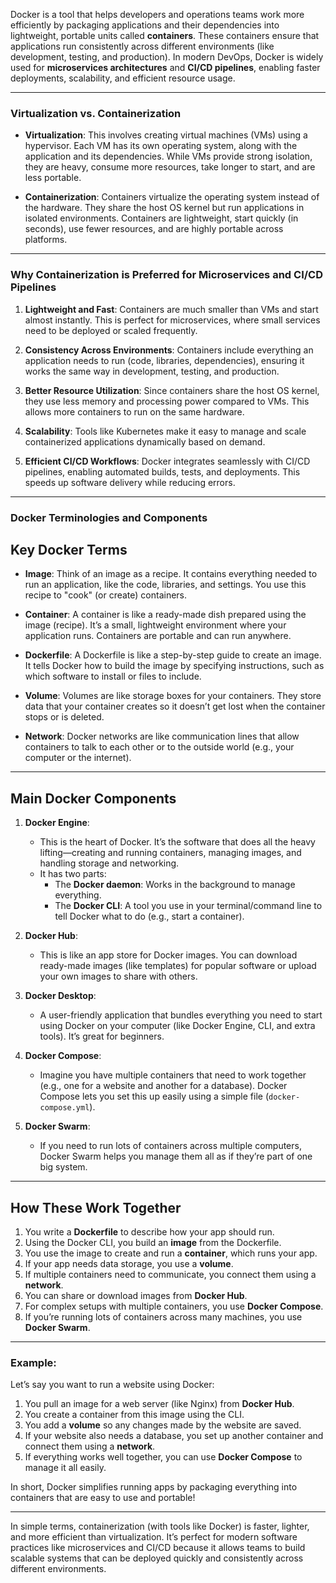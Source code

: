 Docker is a tool that helps developers and operations teams work more efficiently by packaging applications and their dependencies into lightweight, portable units called **containers**. These containers ensure that applications run consistently across different environments (like development, testing, and production). In modern DevOps, Docker is widely used for **microservices architectures** and **CI/CD pipelines**, enabling faster deployments, scalability, and efficient resource usage.

---

### Virtualization vs. Containerization

- **Virtualization**: This involves creating virtual machines (VMs) using a hypervisor. Each VM has its own operating system, along with the application and its dependencies. While VMs provide strong isolation, they are heavy, consume more resources, take longer to start, and are less portable.

- **Containerization**: Containers virtualize the operating system instead of the hardware. They share the host OS kernel but run applications in isolated environments. Containers are lightweight, start quickly (in seconds), use fewer resources, and are highly portable across platforms.

---

### Why Containerization is Preferred for Microservices and CI/CD Pipelines

1. **Lightweight and Fast**: Containers are much smaller than VMs and start almost instantly. This is perfect for microservices, where small services need to be deployed or scaled frequently.

2. **Consistency Across Environments**: Containers include everything an application needs to run (code, libraries, dependencies), ensuring it works the same way in development, testing, and production.

3. **Better Resource Utilization**: Since containers share the host OS kernel, they use less memory and processing power compared to VMs. This allows more containers to run on the same hardware.

4. **Scalability**: Tools like Kubernetes make it easy to manage and scale containerized applications dynamically based on demand.

5. **Efficient CI/CD Workflows**: Docker integrates seamlessly with CI/CD pipelines, enabling automated builds, tests, and deployments. This speeds up software delivery while reducing errors.

---






### Docker Terminologies and Components



## Key Docker Terms

- **Image**: Think of an image as a recipe. It contains everything needed to run an application, like the code, libraries, and settings. You use this recipe to "cook" (or create) containers.

- **Container**: A container is like a ready-made dish prepared using the image (recipe). It’s a small, lightweight environment where your application runs. Containers are portable and can run anywhere.

- **Dockerfile**: A Dockerfile is like a step-by-step guide to create an image. It tells Docker how to build the image by specifying instructions, such as which software to install or files to include.

- **Volume**: Volumes are like storage boxes for your containers. They store data that your container creates so it doesn’t get lost when the container stops or is deleted.

- **Network**: Docker networks are like communication lines that allow containers to talk to each other or to the outside world (e.g., your computer or the internet).

---

## Main Docker Components

1. **Docker Engine**:
   - This is the heart of Docker. It’s the software that does all the heavy lifting—creating and running containers, managing images, and handling storage and networking.
   - It has two parts:
     - The **Docker daemon**: Works in the background to manage everything.
     - The **Docker CLI**: A tool you use in your terminal/command line to tell Docker what to do (e.g., start a container).

2. **Docker Hub**:
   - This is like an app store for Docker images. You can download ready-made images (like templates) for popular software or upload your own images to share with others.

3. **Docker Desktop**:
   - A user-friendly application that bundles everything you need to start using Docker on your computer (like Docker Engine, CLI, and extra tools). It’s great for beginners.

4. **Docker Compose**:
   - Imagine you have multiple containers that need to work together (e.g., one for a website and another for a database). Docker Compose lets you set this up easily using a simple file (`docker-compose.yml`).

5. **Docker Swarm**:
   - If you need to run lots of containers across multiple computers, Docker Swarm helps you manage them all as if they’re part of one big system.

---

## How These Work Together

1. You write a **Dockerfile** to describe how your app should run.
2. Using the Docker CLI, you build an **image** from the Dockerfile.
3. You use the image to create and run a **container**, which runs your app.
4. If your app needs data storage, you use a **volume**.
5. If multiple containers need to communicate, you connect them using a **network**.
6. You can share or download images from **Docker Hub**.
7. For complex setups with multiple containers, you use **Docker Compose**.
8. If you’re running lots of containers across many machines, you use **Docker Swarm**.

---

### Example:
Let’s say you want to run a website using Docker:
1. You pull an image for a web server (like Nginx) from **Docker Hub**.
2. You create a container from this image using the CLI.
3. You add a **volume** so any changes made by the website are saved.
4. If your website also needs a database, you set up another container and connect them using a **network**.
5. If everything works well together, you can use **Docker Compose** to manage it all easily.

In short, Docker simplifies running apps by packaging everything into containers that are easy to use and portable!

---


In simple terms, containerization (with tools like Docker) is faster, lighter, and more efficient than virtualization. It’s perfect for modern software practices like microservices and CI/CD because it allows teams to build scalable systems that can be deployed quickly and consistently across different environments.


